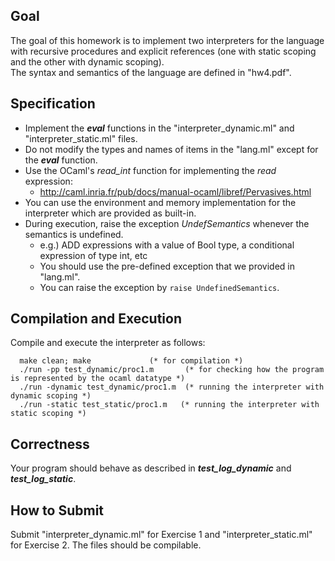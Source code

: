 ## Goal
The goal of this homework is to implement two interpreters for the language with recursive procedures and explicit references (one with static scoping and the other with dynamic scoping).  
The syntax and semantics of the language are defined in "hw4.pdf".

## Specification
- Implement the ***eval*** functions in the "interpreter_dynamic.ml" and "interpreter_static.ml" files.
- Do not modify the types and names of items in the "lang.ml" except for the ***eval*** function.
- Use the OCaml's *read_int* function for implementing the *read* expression:
  - http://caml.inria.fr/pub/docs/manual-ocaml/libref/Pervasives.html
- You can use the environment and memory implementation for the interpreter which are provided as built-in.
- During execution, raise the exception *UndefSemantics* whenever the semantics is undefined.
  - e.g.) ADD expressions with a value of Bool type, a conditional expression of type int, etc 
  - You should use the pre-defined exception that we provided in "lang.ml".
  - You can raise the exception by ```raise UndefinedSemantics```.

## Compilation and Execution
Compile and execute the interpreter as follows:
```
  make clean; make             (* for compilation *)
  ./run -pp test_dynamic/proc1.m       (* for checking how the program is represented by the ocaml datatype *)
  ./run -dynamic test_dynamic/proc1.m  (* running the interpreter with dynamic scoping *)
  ./run -static test_static/proc1.m   (* running the interpreter with static scoping *)
```

## Correctness 
Your program should behave as described in ***test_log_dynamic*** and ***test_log_static***. 

## How to Submit
Submit "interpreter_dynamic.ml" for Exercise 1 and "interpreter_static.ml" for Exercise 2. 
The files should be compilable. 
